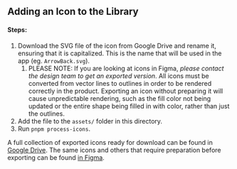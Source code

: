 ## Adding an Icon to the Library

#### Steps:

1. Download the SVG file of the icon from Google Drive and rename it, ensuring that it is capitalized. This is the name that will be used in the app (eg. `ArrowBack.svg`).
   1. PLEASE NOTE: If you are looking at icons in Figma, _please contact the design team to get an 
      exported version_. All icons must be converted from vector lines to outlines in order to be 
      rendered correctly in the product. Exporting an icon without preparing it will cause 
      unpredictable rendering, such as the fill color not being updated or the entire shape being 
      filled in with color, rather than just the outlines.
2. Add the file to the `assets/` folder in this directory.
3. Run `pnpm process-icons`.

A full collection of exported icons ready for download can be found in [Google Drive](https://drive.google.com/drive/folders/19068OCcyob6iqjpY3JB4t2NGiRmnuw2D?usp=drive_link). The same icons and others that require preparation before exporting can be found [in Figma](https://www.figma.com/file/Gpjs9vjhzUKF1GDbeG9JGE/Application-Design-System?type=design&node-id=7371-35911&mode=design&t=ior9gA5q20atPjr9-0).
